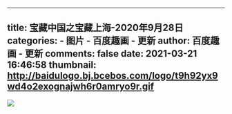 
---
title: 宝藏中国之宝藏上海-2020年9月28日
categories: 
    - 图片
    - 百度趣画 - 更新
author: 百度趣画 - 更新
comments: false
date: 2021-03-21 16:46:58
thumbnail: http://baidulogo.bj.bcebos.com/logo/t9h92yx9wd4o2exognajwh6r0amryo9r.gif
---

<div>   
<img src="http://baidulogo.bj.bcebos.com/logo/t9h92yx9wd4o2exognajwh6r0amryo9r.gif" referrerpolicy="no-referrer">  
</div>
            